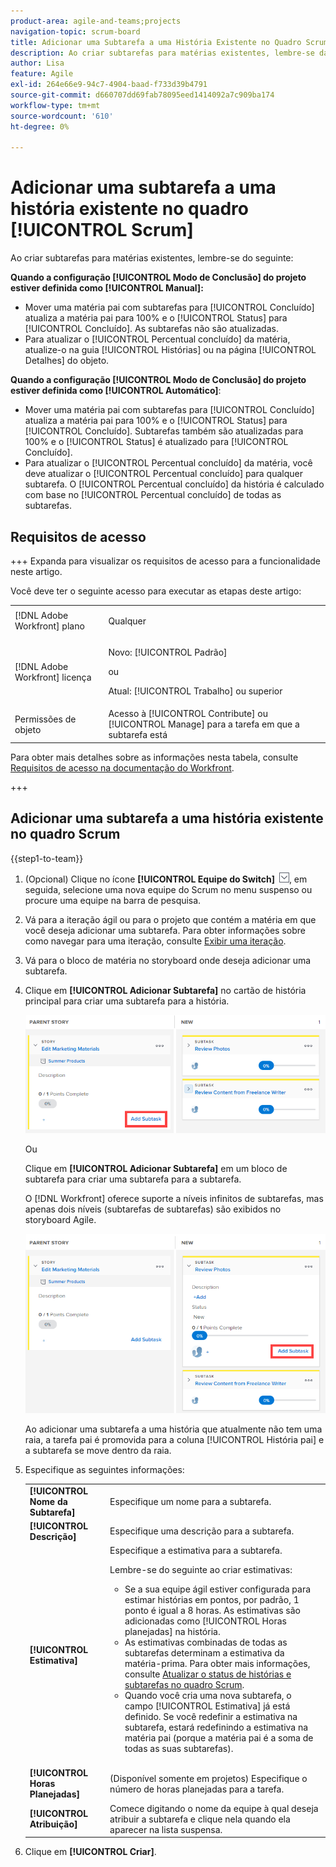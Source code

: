 ```yaml
---
product-area: agile-and-teams;projects
navigation-topic: scrum-board
title: Adicionar uma Subtarefa a uma História Existente no Quadro Scrum
description: Ao criar subtarefas para matérias existentes, lembre-se da configuração do Modo de conclusão do projeto, pois isso afeta a forma como as matérias são atualizadas.
author: Lisa
feature: Agile
exl-id: 264e66e9-94c7-4904-baad-f733d39b4791
source-git-commit: d660707dd69fab78095eed1414092a7c909ba174
workflow-type: tm+mt
source-wordcount: '610'
ht-degree: 0%

---
```


# Adicionar uma subtarefa a uma história existente no quadro [!UICONTROL Scrum]

Ao criar subtarefas para matérias existentes, lembre-se do seguinte:

**Quando a configuração [!UICONTROL Modo de Conclusão] do projeto estiver definida como [!UICONTROL Manual]:**

* Mover uma matéria pai com subtarefas para [!UICONTROL Concluído] atualiza a matéria pai para 100% e o [!UICONTROL Status] para [!UICONTROL Concluído]. As subtarefas não são atualizadas.
* Para atualizar o [!UICONTROL Percentual concluído] da matéria, atualize-o na guia [!UICONTROL Histórias] ou na página [!UICONTROL Detalhes] do objeto.

**Quando a configuração [!UICONTROL Modo de Conclusão] do projeto estiver definida como [!UICONTROL Automático]**:

* Mover uma matéria pai com subtarefas para [!UICONTROL Concluído] atualiza a matéria pai para 100% e o [!UICONTROL Status] para [!UICONTROL Concluído]. Subtarefas também são atualizadas para 100% e o [!UICONTROL Status] é atualizado para [!UICONTROL Concluído].
* Para atualizar o [!UICONTROL Percentual concluído] da matéria, você deve atualizar o [!UICONTROL Percentual concluído] para qualquer subtarefa. O [!UICONTROL Percentual concluído] da história é calculado com base no [!UICONTROL Percentual concluído] de todas as subtarefas.

## Requisitos de acesso

+++ Expanda para visualizar os requisitos de acesso para a funcionalidade neste artigo.

Você deve ter o seguinte acesso para executar as etapas deste artigo:

<table style="table-layout:auto"> 
 <tbody> 
  <tr> 
   <td role="rowheader">[!DNL Adobe Workfront] plano</td> 
   <td> <p>Qualquer</p> </td> 
  </tr> 
  <tr> 
   <td role="rowheader">[!DNL Adobe Workfront] licença</td> 
   <td> <p>Novo: [!UICONTROL Padrão]</p> 
   ou
   <p>Atual: [!UICONTROL Trabalho] ou superior</p> </td> 
  </tr>
   <tr> 
   <td role="rowheader">Permissões de objeto</td> 
   <td>Acesso à [!UICONTROL Contribute] ou [!UICONTROL Manage] para a tarefa em que a subtarefa está </td> 
  </tr>
 </tbody> 
</table>

Para obter mais detalhes sobre as informações nesta tabela, consulte [Requisitos de acesso na documentação do Workfront](/help/quicksilver/administration-and-setup/add-users/access-levels-and-object-permissions/access-level-requirements-in-documentation.md).

+++

## Adicionar uma subtarefa a uma história existente no quadro Scrum

{{step1-to-team}}

1. (Opcional) Clique no ícone **[!UICONTROL Equipe do Switch]** ![Ícone da equipe do Switch](assets/switch-team-icon.png), em seguida, selecione uma nova equipe do Scrum no menu suspenso ou procure uma equipe na barra de pesquisa.

1. Vá para a iteração ágil ou para o projeto que contém a matéria em que você deseja adicionar uma subtarefa. Para obter informações sobre como navegar para uma iteração, consulte [Exibir uma iteração](../../../agile/use-scrum-in-an-agile-team/iterations/view-iteration.md).
1. Vá para o bloco de matéria no storyboard onde deseja adicionar uma subtarefa.
1. Clique em **[!UICONTROL Adicionar Subtarefa]** no cartão de história principal para criar uma subtarefa para a história.

   ![Adicionar subtarefa](assets/agile-story-addsubtask-NWE.png)

   Ou

   Clique em **[!UICONTROL Adicionar Subtarefa]** em um bloco de subtarefa para criar uma subtarefa para a subtarefa.

   O [!DNL Workfront] oferece suporte a níveis infinitos de subtarefas, mas apenas dois níveis (subtarefas de subtarefas) são exibidos no storyboard Agile.

   ![Adicionar subtarefa](assets/agile-story-addsubtask2-NWE.png)

   Ao adicionar uma subtarefa a uma história que atualmente não tem uma raia, a tarefa pai é promovida para a coluna [!UICONTROL História pai] e a subtarefa se move dentro da raia.

1. Especifique as seguintes informações:

   <table style="table-layout:auto">
    <col>
    <col>
    <tbody>
     <tr>
      <td role="rowheader"><strong>[!UICONTROL Nome da Subtarefa]</strong></td>
      <td> Especifique um nome para a subtarefa.</td>
     </tr>
     <tr>
      <td role="rowheader"><strong>[!UICONTROL Descrição]</strong></td>
      <td>Especifique uma descrição para a subtarefa.</td>
     </tr>
     <tr>
      <td role="rowheader"><strong>[!UICONTROL Estimativa]</strong></td>
      <td>Especifique a estimativa para a subtarefa.<br><p>Lembre-se do seguinte ao criar estimativas:</p>
       <ul>
        <li>Se a sua equipe ágil estiver configurada para estimar histórias em pontos, por padrão, 1 ponto é igual a 8 horas. As estimativas são adicionadas como [!UICONTROL Horas planejadas] na história.</li>
        <li>As estimativas combinadas de todas as subtarefas determinam a estimativa da matéria-prima. Para obter mais informações, consulte <a href="../../../agile/use-scrum-in-an-agile-team/scrum-board/update-status-of-stories-and-subtasks.md" class="MCXref xref">Atualizar o status de histórias e subtarefas no quadro Scrum</a>.</li>
        <li>Quando você cria uma nova subtarefa, o campo [!UICONTROL Estimativa] já está definido. Se você redefinir a estimativa na subtarefa, estará redefinindo a estimativa na matéria pai (porque a matéria pai é a soma de todas as suas subtarefas).</li>
       </ul><br></td>
     </tr>
     <tr>
      <td role="rowheader"><strong>[!UICONTROL Horas Planejadas]</strong></td>
      <td> (Disponível somente em projetos) Especifique o número de horas planejadas para a tarefa.</td>
     </tr>
     <tr>
      <td role="rowheader"><strong>[!UICONTROL Atribuição]</strong></td>
      <td>Comece digitando o nome da equipe à qual deseja atribuir a subtarefa e clique nela quando ela aparecer na lista suspensa.</td>
     </tr>
    </tbody>
   </table>

1. Clique em **[!UICONTROL Criar]**.
